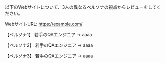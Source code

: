 以下のWebサイトについて、3人の異なるペルソナの視点からレビューをしてください。

WebサイトURL:
https://example.com/

【ペルソナ1】
若手のQAエンジニア
→ aaaa

【ペルソナ2】
若手のQAエンジニア
→ aaaa

【ペルソナ3】
若手のQAエンジニア
→ aaaa

